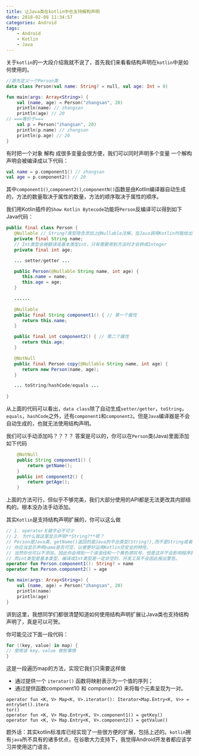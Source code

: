 ```yaml
---
title: 让Java类在kotlin中也支持解构声明
date: 2018-02-08 11:34:57
categories: Android
tags: 
    - Android
    - Kotlin
    - Java
---
```



关于`kotlin`的一大段介绍我就不说了，首先我们来看看结构声明在`kotlin`中是如何使用的。

```kotlin
//首先定义一个Person类
data class Person(val name: String? = null, val age: Int = 0)

fun main(args: Array<String>) {
    val (name, age) = Person("zhangsan", 20)
    println(name) // zhangsan
    println(age) // 20
// ===等价于===
    val p = Person("zhangsan", 20)
    println(p.name) // zhangsan
    println(p.age) // 20
}
```
有时把一个对象 解构 成很多变量会很方便，我们可以同时声明多个变量
一个解构声明会被编译成以下代码：

```kotlin
val name = p.component1() // zhangsan
val age = p.component2() // 20
```
其中`component1()`,`component2()`,`componentN()`函数是由Kotlin编译器自动生成的，方法的数量取决于属性的数量，方法的顺序取决于属性的顺序。

我们用Kotlin插件的`Show Kotlin Bytecode`功能将`Person`反编译可以得到如下Java代码：

```java
public final class Person {
   @Nullable // String?类型隐含添加上@Nullable注解，在Java调用Kotlin时能给出友好地非空提示
   private final String name;
   // Int类型会被翻译成基本类型int，只有需要用到方法时才会转成Integer
   private final int age;

   ... setter/getter ... 

   public Person(@Nullable String name, int age) {
      this.name = name;
      this.age = age;
   }

   ......
   
   @Nullable
   public final String component1() { // 第一个属性
      return this.name;
   }

   public final int component2() { // 第二个属性
      return this.age;
   }

   @NotNull
   public final Person copy(@Nullable String name, int age) {
      return new Person(name, age);
   }

   ... toString/hashCode/equals ... 
  
}
```
从上面的代码可以看出，`data class`除了自动生成`setter/getter`，`toString`，`equals`，`hashCode`之外，还有`component1`和`component2`。但是`Java`编译器是不会自动生成的，也就无法使用结构声明。

我们可以手动添加吗？？？？ 答案是可以的，你可以在`Person`类(Java)里面添加如下代码

```java
    @NotNull
    public String component1() {
        return getName();
    }
    public int component2() {
        return getAge();
    }
```

上面的方法可行，但似乎不够完美，我们大部分使用的API都是无法更改其内部结构的。根本没办法手动添加。

其实`Kotlin`是支持结构声明扩展的，你可以这么做

```kotlin
// 1. operator关键字必不可少
// 2. 为什么我这里显示声明**String?**呢？
// Person是Java类，getName()返回的是Java的平台类型(String!),而不是String或者String?，可空性未知
// 你应当显示声明name是否可空，以便更好运用Kotlin空安全的特性。
// 当然你也可以不添加，因此你会得到一个波浪线和一个黄色感叹号，但是这并不会影响程序的运行
// 而int类型是基本类型，编译成Int类型是一定非空的，开发工具不会因此报出警告。
operator fun Person.component1(): String? = name 
operator fun Person.component2() = age

fun main(args: Array<String>) {
    val (name, age) = Person("zhangsan", 20)
    println(name)
    println(age)
}

```

讲到这里，我想同学们都很清楚知道如何使用结构声明扩展让Java类也支持结构声明了，真是可以可贺。

你可能见过下面一段代码：

```kotlin
for ((key, value) in map) {
// 使用该 key、value 做些事情
}
```

这是一段遍历map的方法，实现它我们只需要这样做

* 通过提供一个 `iterator()` 函数将映射表示为一个值的序列；
* 通过提供函数component1() 和 component2() 来将每个元素呈现为一对。

```
operator fun <K, V> Map<K, V>.iterator(): Iterator<Map.Entry<K, V>> = entrySet().itera
tor()
operator fun <K, V> Map.Entry<K, V>.component1() = getKey()
operator fun <K, V> Map.Entry<K, V>.component2() = getValue()
```

题外话：其实kotlin标准库已经实现了一些很方便的扩展，包括上述的。`kotlin`拥有`java`所不具有的诸多优点，在谷歌大力支持下，我觉得Android开发者都应该学习并使用这门语言。


